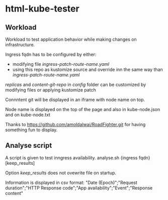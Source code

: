 # html-kube-tester

## Workload

Workload to test application behavior while making changes on infrastructure.

Ingress fqdn has to be configured by either:

* modifying file *ingress-patch-route-name.yaml*
* using this repo as kustomize source and override inn the same way than *ingress-patch-route-name.yaml*
   
*replicas* and *content-git-repo* in *config* folder can be customized by modifying files or applying kustomize patch

Connntent git will be displayed in an iframe with node name on top.

Node name is displayed on the top of the page and also in kube-node.json and on kube-node.txt

Thanks to https://github.com/amoldalwai/RoadFighter.git for having something fun to display.

## Analyse script

A script is given to test inngress availability.
analyse.sh {ingress fqdn} [keep_results]

Option *keep_results* does not ovewrite file on startup.

Information is displayed in csv format: "Date (Epoch)";"Request duration";"HTTP Response code";"App availability";"Event";"Response content"